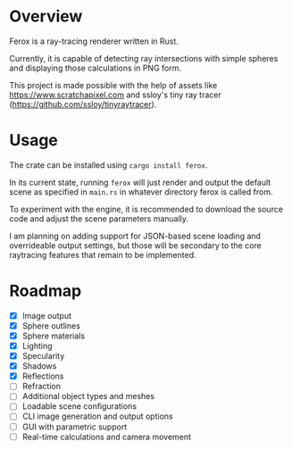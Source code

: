 # Overview
Ferox is a ray-tracing renderer written in Rust. 

Currently, it is capable of detecting ray intersections with simple spheres and displaying those calculations in PNG form.

This project is made possible with the help of assets like https://www.scratchapixel.com and ssloy's tiny ray tracer (https://github.com/ssloy/tinyraytracer).

# Usage
The crate can be installed using `cargo install ferox`. 

In its current state, running `ferox` will just render and output the default scene as specified in `main.rs` in whatever directory ferox is called from.

To experiment with the engine, it is recommended to download the source code and adjust the scene parameters manually.

I am planning on adding support for JSON-based scene loading and overrideable output settings, but those will be secondary to the core raytracing features that remain to be implemented.

# Roadmap
- [x] Image output
- [x] Sphere outlines
- [x] Sphere materials
- [x] Lighting
- [x] Specularity
- [x] Shadows
- [x] Reflections
- [ ] Refraction
- [ ] Additional object types and meshes
- [ ] Loadable scene configurations
- [ ] CLI image generation and output options
- [ ] GUI with parametric support
- [ ] Real-time calculations and camera movement
